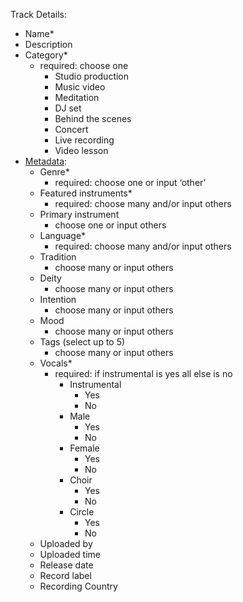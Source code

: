 Track Details:

* Name\*   
* Description  
* Category\*   
  * required: choose one  
    * Studio production	  
    * Music video	  
    * Meditation	  
    * DJ set	  
    * Behind the scenes	  
    * Concert  
    * Live recording	  
    * Video lesson  
* [Metadata](https://docs.google.com/spreadsheets/d/1kbeH0_7Of0dOChu_ik4bJSLWvS5Alpr13gRW7tNHCv8/edit?gid=0#gid=0):  
  * Genre\*   
    * required: choose one or input ‘other’  
  * Featured instruments\*   
    * required: choose many and/or input others  
  * Primary instrument   
    * choose one or input others  
  * Language\*   
    * required: choose many and/or input others  
  * Tradition  
    * choose many or input others  
  * Deity  
    * choose many or input others  
  * Intention   
    * choose many or input others  
  * Mood   
    * choose many or input others  
  * Tags (select up to 5\)  
    * choose many or input others  
  * Vocals\*  
    * required: if instrumental is yes all else is no  
      * Instrumental  
        * Yes  
        * No  
      * Male  
        * Yes  
        * No  
      * Female  
        * Yes  
        * No  
      * Choir  
        * Yes  
        * No  
      * Circle  
        * Yes  
        * No  
  * Uploaded by  
  * Uploaded time  
  * Release date  
  * Record label	  
  * Recording Country